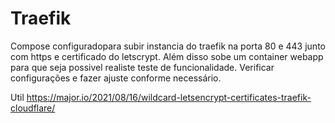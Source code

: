 # Traefik

Compose configuradopara subir instancia do traefik na porta 80 e 443 junto com https e certificado do letscrypt. Além disso sobe um container webapp para que seja possivel realiste teste de funcionalidade.
Verificar configurações e fazer ajuste conforme necessário.

Util
https://major.io/2021/08/16/wildcard-letsencrypt-certificates-traefik-cloudflare/
